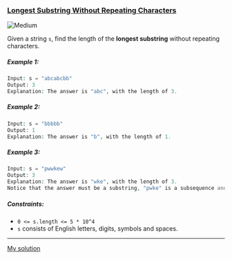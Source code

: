 ### [Longest Substring Without Repeating Characters](https://leetcode.com/problems/longest-substring-without-repeating-characters/)
![Medium](https://img.shields.io/badge/Medium-fff5d9)

Given a string `s`, find the length of the **longest substring** without repeating characters.


##### Example 1:

```php
Input: s = "abcabcbb"
Output: 3
Explanation: The answer is "abc", with the length of 3.
```

##### Example 2:

```php
Input: s = "bbbbb"
Output: 1
Explanation: The answer is "b", with the length of 1.
```

##### Example 3:

```php
Input: s = "pwwkew"
Output: 3
Explanation: The answer is "wke", with the length of 3.
Notice that the answer must be a substring, "pwke" is a subsequence and not a substring.
```

##### Constraints:

* `0 <= s.length <= 5 * 10^4`
* `s` consists of English letters, digits, symbols and spaces.

---

[My solution](https://leetcode.com/problems/longest-substring-without-repeating-characters/submissions/932080150/)
